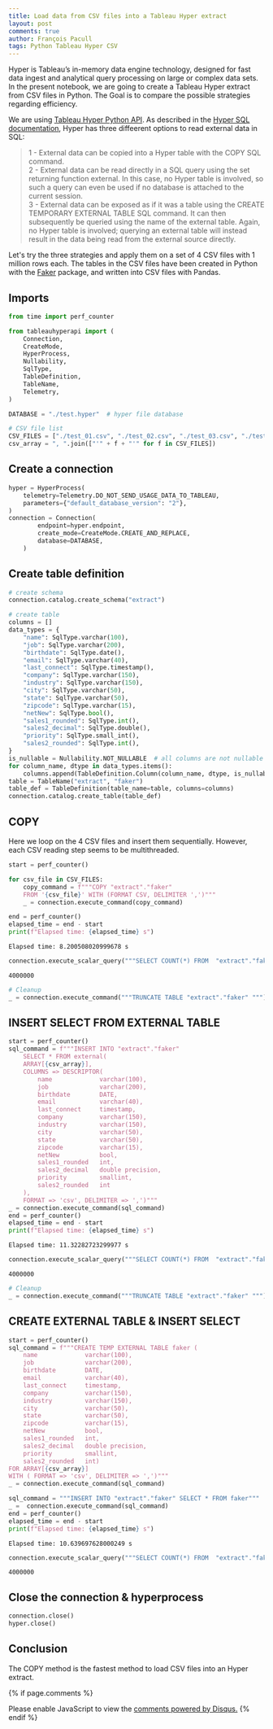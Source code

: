 ```yaml
---
title: Load data from CSV files into a Tableau Hyper extract
layout: post
comments: true
author: François Pacull
tags: Python Tableau Hyper CSV
---
```



Hyper is Tableau’s in-memory data engine technology, designed for fast data ingest and analytical query processing on large or complex data sets. In the present notebook, we are going to create a Tableau Hyper extract from CSV files in Python. The Goal is to compare the possible strategies regarding efficiency.

We are using [Tableau Hyper Python API](https://help.tableau.com/current/api/hyper_api/en-us/reference/py/index.html). As described in the [Hyper SQL documentation](https://help.tableau.com/current/api/hyper_api/en-us/reference/sql/external-data-in-sql.html), Hyper has three diffeerent options to read external data in SQL:
> 1 - External data can be copied into a Hyper table with the COPY SQL command.  
> 2 - External data can be read directly in a SQL query using the set returning function external. In this case, no Hyper table is involved, so such a query can even be used if no database is attached to the current session.  
> 3 - External data can be exposed as if it was a table using the CREATE TEMPORARY EXTERNAL TABLE SQL command. It can then subsequently be queried using the name of the external table. Again, no Hyper table is involved; querying an external table will instead result in the data being read from the external source directly. 

Let's try the three strategies and apply them on a set of 4 CSV files with 1 million rows each. The tables in the CSV files have been created in Python with the [Faker](https://faker.readthedocs.io/en/master/) package, and written into CSV files with Pandas.

## Imports


```python
from time import perf_counter

from tableauhyperapi import (
    Connection,
    CreateMode,
    HyperProcess,
    Nullability,
    SqlType,
    TableDefinition,
    TableName,
    Telemetry,
)

DATABASE = "./test.hyper"  # hyper file database

# CSV file list
CSV_FILES = ["./test_01.csv", "./test_02.csv", "./test_03.csv", "./test_04.csv"]
csv_array = ", ".join(["'" + f + "'" for f in CSV_FILES])
```

## Create a connection


```python
hyper = HyperProcess(
    telemetry=Telemetry.DO_NOT_SEND_USAGE_DATA_TO_TABLEAU,
    parameters={"default_database_version": "2"},
)
connection = Connection(
        endpoint=hyper.endpoint,
        create_mode=CreateMode.CREATE_AND_REPLACE,
        database=DATABASE,
    )
```

## Create table definition


```python
# create schema
connection.catalog.create_schema("extract")

# create table
columns = []
data_types = {
    "name": SqlType.varchar(100),
    "job": SqlType.varchar(200),
    "birthdate": SqlType.date(),
    "email": SqlType.varchar(40),
    "last_connect": SqlType.timestamp(),
    "company": SqlType.varchar(150),
    "industry": SqlType.varchar(150),
    "city": SqlType.varchar(50),
    "state": SqlType.varchar(50),
    "zipcode": SqlType.varchar(15),
    "netNew": SqlType.bool(),
    "sales1_rounded": SqlType.int(),
    "sales2_decimal": SqlType.double(),
    "priority": SqlType.small_int(),
    "sales2_rounded": SqlType.int(),
}
is_nullable = Nullability.NOT_NULLABLE  # all columns are not nullable here
for column_name, dtype in data_types.items():
    columns.append(TableDefinition.Column(column_name, dtype, is_nullable))
table = TableName("extract", "faker")
table_def = TableDefinition(table_name=table, columns=columns)
connection.catalog.create_table(table_def)
```

## COPY

Here we loop on the 4 CSV files and insert them sequentially. However, each CSV reading step seems to be multithreaded.


```python
start = perf_counter()

for csv_file in CSV_FILES:
    copy_command = f"""COPY "extract"."faker"
    FROM '{csv_file}' WITH (FORMAT CSV, DELIMITER ',')"""
    _ = connection.execute_command(copy_command)

end = perf_counter()
elapsed_time = end - start
print(f"Elapsed time: {elapsed_time} s")
```

    Elapsed time: 8.200508020999678 s



```python
connection.execute_scalar_query("""SELECT COUNT(*) FROM  "extract"."faker" """)
```




    4000000




```python
# Cleanup
_ = connection.execute_command("""TRUNCATE TABLE "extract"."faker" """)
```

## INSERT SELECT FROM EXTERNAL TABLE


```python
start = perf_counter()
sql_command = f"""INSERT INTO "extract"."faker"
    SELECT * FROM external(
    ARRAY[{csv_array}],
    COLUMNS => DESCRIPTOR(
        name             varchar(100),
        job              varchar(200),
        birthdate        DATE,
        email            varchar(40),
        last_connect     timestamp,
        company          varchar(150),
        industry         varchar(150),
        city             varchar(50),
        state            varchar(50),
        zipcode          varchar(15),
        netNew           bool,
        sales1_rounded   int,
        sales2_decimal   double precision,
        priority         smallint,
        sales2_rounded   int
    ),
    FORMAT => 'csv', DELIMITER => ',')"""
_ = connection.execute_command(sql_command)
end = perf_counter()
elapsed_time = end - start
print(f"Elapsed time: {elapsed_time} s")
```

    Elapsed time: 11.32282723299977 s



```python
connection.execute_scalar_query("""SELECT COUNT(*) FROM  "extract"."faker" """)
```




    4000000




```python
# Cleanup
_ = connection.execute_command("""TRUNCATE TABLE "extract"."faker" """)
```

## CREATE EXTERNAL TABLE & INSERT SELECT


```python
start = perf_counter()
sql_command = f"""CREATE TEMP EXTERNAL TABLE faker (
    name             varchar(100),
    job              varchar(200),
    birthdate        DATE,
    email            varchar(40),
    last_connect     timestamp,
    company          varchar(150),
    industry         varchar(150),
    city             varchar(50),
    state            varchar(50),
    zipcode          varchar(15),
    netNew           bool,
    sales1_rounded   int,
    sales2_decimal   double precision,
    priority         smallint,
    sales2_rounded   int)
FOR ARRAY[{csv_array}]
WITH ( FORMAT => 'csv', DELIMITER => ',')"""
_ = connection.execute_command(sql_command)

sql_command = """INSERT INTO "extract"."faker" SELECT * FROM faker"""
_ =  connection.execute_command(sql_command)
end = perf_counter()
elapsed_time = end - start
print(f"Elapsed time: {elapsed_time} s")

```

    Elapsed time: 10.639697628000249 s



```python
connection.execute_scalar_query("""SELECT COUNT(*) FROM  "extract"."faker" """)
```




    4000000



## Close the connection & hyperprocess


```python
connection.close()
hyper.close()
```

## Conclusion

The COPY method is the fastest method to load CSV files into an Hyper extract.


{% if page.comments %}
<div id="disqus_thread"></div>
<script>

/**
*  RECOMMENDED CONFIGURATION VARIABLES: EDIT AND UNCOMMENT THE SECTION BELOW TO INSERT DYNAMIC VALUES FROM YOUR PLATFORM OR CMS.
*  LEARN WHY DEFINING THESE VARIABLES IS IMPORTANT: https://disqus.com/admin/universalcode/#configuration-variables*/
/*
var disqus_config = function () {
this.page.url = PAGE_URL;  // Replace PAGE_URL with your page's canonical URL variable
this.page.identifier = PAGE_IDENTIFIER; // Replace PAGE_IDENTIFIER with your page's unique identifier variable
};
*/
(function() { // DON'T EDIT BELOW THIS LINE
var d = document, s = d.createElement('script');
s.src = 'https://aetperf-github-io-1.disqus.com/embed.js';
s.setAttribute('data-timestamp', +new Date());
(d.head || d.body).appendChild(s);
})();
</script>
<noscript>Please enable JavaScript to view the <a href="https://disqus.com/?ref_noscript">comments powered by Disqus.</a></noscript>
{% endif %}
